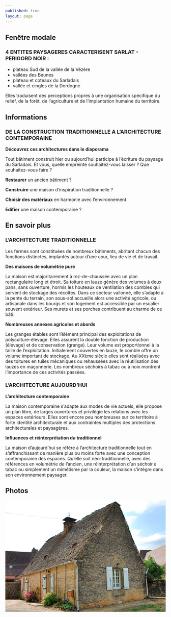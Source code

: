 ```yaml
---
published: true
layout: page
---
```


## Fenêtre modale

### 4 ENTITES PAYSAGERES CARACTERISENT SARLAT - PERIGORD NOIR :
- plateau Sud de la vallée de la Vézère
- vallées des Beunes
- plateau et coteaux du Sarladais
- vallée et cingles de la Dordogne 

Elles traduisent des perceptions propres à une organisation spécifique du relief, de la forêt, de l’agriculture et de l’implantation humaine du territoire.

## Informations

### DE LA CONSTRUCTION TRADITIONNELLE A L’ARCHITECTURE CONTEMPORAINE

**Découvrez ces architectures dans le diaporama**

Tout bâtiment construit hier ou aujourd’hui participe à l’écriture du paysage du Sarladais. Et vous, quelle empreinte souhaitez-vous laisser ? 
Que souhaitez-vous faire ? 

**Restaurer** un ancien bâtiment ?

**Construire** une maison d’inspiration traditionnelle ?  

**Choisir des matériaux** en harmonie avec l’environnement. 

**Edifier** une maison contemporaine ?


## En savoir plus

### L’ARCHITECTURE TRADITIONNELLE

Les fermes sont constituées de nombreux bâtiments, abritant chacun des fonctions distinctes, implantés autour d’une cour, lieu de vie et de travail.

**Des maisons de volumétrie pure**

La maison est majoritairement à rez-de-chaussée avec un plan rectangulaire long et étroit. Sa toiture en lauze génère des volumes à deux pans, sans ouverture, hormis les houteaux de ventilation des combles qui servent de stockage des récoltes. Dans ce secteur vallonné, elle s’adapte à la pente du terrain, son sous-sol accueille alors une activité agricole, ou artisanale dans les bourgs et son logement est accessible par un escalier souvent extérieur. Ses murets et ses porches contribuent au charme de ce bâti.

**Nombreuses annexes agricoles et abords**

Les granges étables sont l’élément principal des exploitations de polyculture-élevage. Elles assurent la double fonction de production (élevage) et de conservation (grange). Leur volume est proportionnel à la taille de l’exploitation. Initialement couvertes en lauze, le comble offre un volume important de stockage. Au XXème siècle elles sont réalisées avec des toitures en tuiles mécaniques ou rehaussées avec la réutilisation des lauzes en maçonnerie.
Les nombreux séchoirs à tabac ou à noix montrent l’importance de ces activités passées.

### L’ARCHITECTURE AUJOURD’HUI

**L’architecture contemporaine**

La maison contemporaine s’adapte aux modes de vie actuels, elle propose un plan libre, de larges ouvertures et privilégie les relations avec les espaces extérieurs. Elles sont encore peu nombreuses sur ce territoire à forte identité architecturale et aux contraintes multiples des protections architecturales et paysagères.

**Influences et réinterprétation du traditionnel**

La maison d’aujourd’hui se réfère à l’architecture traditionnelle tout en s’affranchissant de manière plus ou moins forte avec une conception contemporaine des espaces. Qu’elle soit néo-traditionnelle, avec des références en volumétrie de l’ancien, une réinterprétation d’un séchoir à tabac ou simplement un mimétisme par la couleur, la maison s’intègre dans son environnement paysager.

## Photos
![Maison à rez-de-chaussée, toiture couverte en lauze](/data/images/4/architecture/4_ARCHITECTURE_1.jpg)